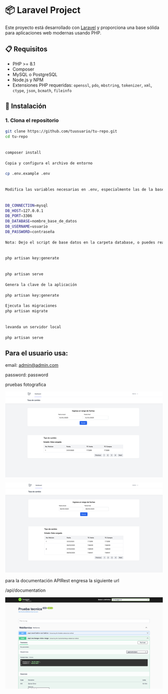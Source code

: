 # 📦 Laravel Project

Este proyecto está desarrollado con [Laravel](https://laravel.com/) y proporciona una base sólida para aplicaciones web modernas usando PHP.

## 📋 Requisitos

- PHP >= 8.1
- Composer
- MySQL o PostgreSQL
- Node.js y NPM
- Extensiones PHP requeridas: `openssl`, `pdo`, `mbstring`, `tokenizer`, `xml`, `ctype`, `json`, `bcmath`, `fileinfo`

## 🚀 Instalación

### 1. Clona el repositorio

```bash
git clone https://github.com/tuusuario/tu-repo.git
cd tu-repo


composer install

Copia y configura el archivo de entorno

cp .env.example .env


Modifica las variables necesarias en .env, especialmente las de la base de datos:


DB_CONNECTION=mysql
DB_HOST=127.0.0.1
DB_PORT=3306
DB_DATABASE=nombre_base_de_datos
DB_USERNAME=usuario
DB_PASSWORD=contraseña

Nota: Dejo el script de base datos en la carpeta database, o puedes realizar la migracion el cual crea los esquemas automaticamente.


php artisan key:generate


php artisan serve

Genera la clave de la aplicación

php artisan key:generate

Ejecuta las migraciones
php artisan migrate


levanda un servidor local 

php artisan serve
```


## Para el usuario usa: 
email: admin@admin.com

password: password


pruebas fotografica

![img.png](img.png)


![img_1.png](img_1.png)

para la documentación APIRest engresa la siguiente url

/api/documentation


![img_2.png](img_2.png)
